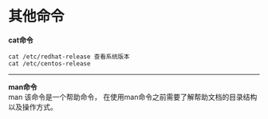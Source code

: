 # 其他命令

**cat命令**

    cat /etc/redhat-release 查看系统版本
    cat /etc/centos-release 
    
---
**man命令**     
        man 该命令是一个帮助命令，
            在使用man命令之前需要了解帮助文档的目录结构以及操作方式。